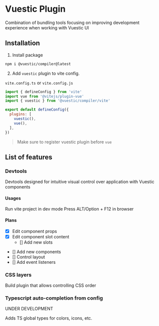 # Vuestic Plugin

Combination of bundling tools focusing on improving development experience when working with Vuestic UI

## Installation

1. Install package 

```bash
npm i @vuestic/compiler@latest
```

2. Add `vuestic` plugin to vite config.

`vite.config.ts` or `vite.config.js`
```js
import { defineConfig } from 'vite'
import vue from '@vitejs/plugin-vue'
import { vuestic } from '@vuestic/compiler/vite'

export default defineConfig({
  plugins: [
    vuestic(),
    vue(),
  ],
})
```

> Make sure to register vuestic plugin before `vue`

## List of features

### Devtools

Devtools designed for intuitive visual control over application with Vuestic components

#### Usages

Run vite project in dev mode
Press ALT/Option + F12 in browser

#### Plans

- [x] Edit component props
- [x] Edit component slot content
  - [] Add new slots
- [] Add new components
- [] Control layout
- [] Add event listeners

### CSS layers

Build plugin that allows controlling CSS order

### Typescript auto-completion from config

UNDER DEVELOPMENT

Adds TS global types for colors, icons, etc.